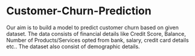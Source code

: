 # Customer-Churn-Prediction

Our aim is to build a model to predict customer churn based on given dataset. The data consists of financial details like Credit Score, Balance, Number of Products/Services opted from bank, salary, credit card details etc.. The dataset also consist of demographic details. 
